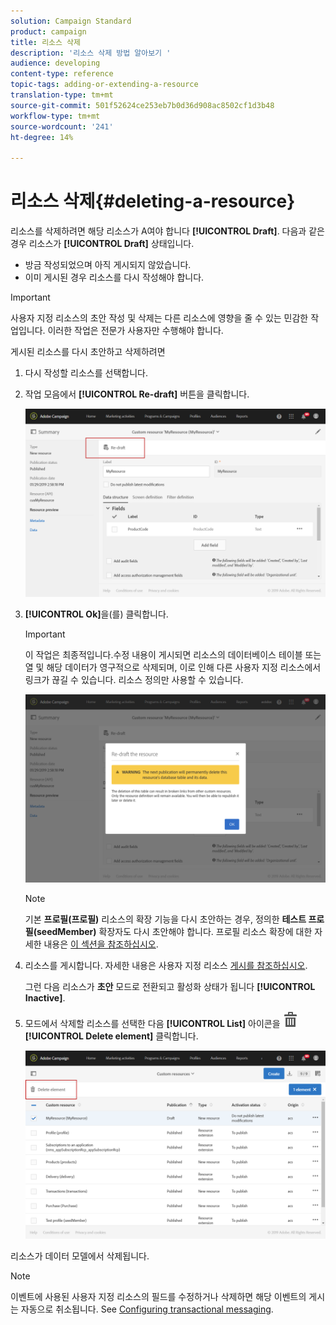 ```yaml
---
solution: Campaign Standard
product: campaign
title: 리소스 삭제
description: '리소스 삭제 방법 알아보기 '
audience: developing
content-type: reference
topic-tags: adding-or-extending-a-resource
translation-type: tm+mt
source-git-commit: 501f52624ce253eb7b0d36d908ac8502cf1d3b48
workflow-type: tm+mt
source-wordcount: '241'
ht-degree: 14%

---
```



# 리소스 삭제{#deleting-a-resource}

리소스를 삭제하려면 해당 리소스가 A여야 합니다 **[!UICONTROL Draft]**. 다음과 같은 경우 리소스가 **[!UICONTROL Draft]** 상태입니다.

* 방금 작성되었으며 아직 게시되지 않았습니다.
* 이미 게시된 경우 리소스를 다시 작성해야 합니다.

>[!IMPORTANT]
>
>사용자 지정 리소스의 초안 작성 및 삭제는 다른 리소스에 영향을 줄 수 있는 민감한 작업입니다. 이러한 작업은 전문가 사용자만 수행해야 합니다.

게시된 리소스를 다시 초안하고 삭제하려면

1. 다시 작성할 리소스를 선택합니다.
1. 작업 모음에서 **[!UICONTROL Re-draft]** 버튼을 클릭합니다.

   ![](assets/schema_extension_uc26.png)

1. **[!UICONTROL Ok]**&#x200B;을(를) 클릭합니다.

   >[!IMPORTANT]
   >
   >이 작업은 최종적입니다.수정 내용이 게시되면 리소스의 데이터베이스 테이블 또는 열 및 해당 데이터가 영구적으로 삭제되며, 이로 인해 다른 사용자 지정 리소스에서 링크가 끊길 수 있습니다. 리소스 정의만 사용할 수 있습니다.

   ![](assets/schema_extension_uc27.png)

   >[!NOTE]
   >
   >기본 **프로필(프로필)** 리소스의 확장 기능을 다시 초안하는 경우, 정의한 **테스트 프로필(seedMember)** 확장자도 다시 초안해야 합니다. 프로필 리소스 확장에 대한 자세한 내용은 [이 섹션을 참조하십시오](../../developing/using/extending-the-profile-resource-with-a-new-field.md).

1. 리소스를 게시합니다. 자세한 내용은 사용자 지정 리소스 [게시를 참조하십시오](../../developing/using/updating-the-database-structure.md#publishing-a-custom-resource).

   그런 다음 리소스가 **초안** 모드로 전환되고 활성화 상태가 됩니다 **[!UICONTROL Inactive]**.

1. 모드에서 삭제할 리소스를 선택한 다음 **[!UICONTROL List]** 아이콘을 ![](assets/delete_darkgrey-24px.png) **[!UICONTROL Delete element]** 클릭합니다.

   ![](assets/schema_extension_uc28.png)

리소스가 데이터 모델에서 삭제됩니다.

>[!NOTE]
>
>이벤트에 사용된 사용자 지정 리소스의 필드를 수정하거나 삭제하면 해당 이벤트의 게시는 자동으로 취소됩니다. See [Configuring transactional messaging](../../administration/using/configuring-transactional-messaging.md).

